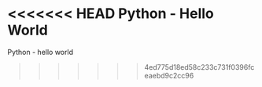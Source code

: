 <<<<<<< HEAD
Python -  Hello World 
=======
Python - hello world 
>>>>>>> 4ed775d18ed58c233c731f0396fceaebd9c2cc96
